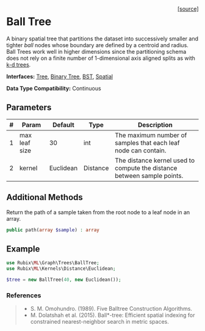 <span style="float:right;"><a href="https://github.com/RubixML/RubixML/blob/master/src/Graph/Trees/BallTree.php">[source]</a></span>

# Ball Tree
A binary spatial tree that partitions the dataset into successively smaller and tighter *ball* nodes whose boundary are defined by a centroid and radius. Ball Trees work well in higher dimensions since the partitioning schema does not rely on a finite number of 1-dimensional axis aligned splits as with [k-d trees](k-d-tree.md).

**Interfaces:** [Tree](api.md#tree), [Binary Tree](api.md#binary-tree), [BST](api.md#bst), [Spatial](api.md#spatial)

**Data Type Compatibility:** Continuous

## Parameters
| # | Param | Default | Type | Description |
|---|---|---|---|---|
| 1 | max leaf size | 30 | int | The maximum number of samples that each leaf node can contain. |
| 2 | kernel | Euclidean | Distance | The distance kernel used to compute the distance between sample points. |

## Additional Methods
Return the path of a sample taken from the root node to a leaf node in an array.
```php
public path(array $sample) : array
```

## Example
```php
use Rubix\ML\Graph\Trees\BallTree;
use Rubix\ML\Kernels\Distance\Euclidean;

$tree = new BallTree(40, new Euclidean());
```

### References
>- S. M. Omohundro. (1989). Five Balltree Construction Algorithms.
>- M. Dolatshah et al. (2015). Ball*-tree: Efficient spatial indexing for constrained nearest-neighbor search in metric spaces.